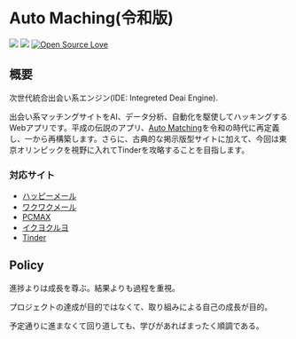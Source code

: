 Auto Maching(令和版)
===

![](https://img.shields.io/github/issues/peach-hack/auto-matching-neo.svg)
![](https://img.shields.io/github/license/peach-hack/auto-matching-neo.svg)
[![Open Source Love](https://badges.frapsoft.com/os/v3/open-source.svg?v=103)](https://github.com/peach-hack/auto-matching-neo/)

## 概要

次世代統合出会い系エンジン(IDE: Integreted Deai Engine).

出会い系マッチングサイトをAI、データ分析、自動化を駆使してハッキングするWebアプリです。平成の伝説のアプリ、[Auto Matching](https://github.com/peach-hack/auto-matching)を令和の時代に再定義し、一から再構築します。さらに、古典的な掲示版型サイトに加えて、今回は東京オリンピックを視野に入れてTinderを攻略することを目指します。

### 対応サイト

- [ハッピーメール](https://happymail.co.jp/?af14212217)
- [ワクワクメール](https://550909.com/?f6858637)
- [PCMAX](https://pcmax.jp/lp/?ad_id=rm181904)
- [イクヨクルヨ](https://194964.com/AF1213451)
- [Tinder](https://tinder.com/)

## Policy

進捗よりは成長を尊ぶ。結果よりも過程を重視。

プロジェクトの達成が目的ではなくて、取り組みによる自己の成長が目的。

予定通りに進まなくて回り道しても、学びがあればまったく順調である。

